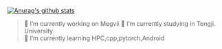 
[![Anurag's github stats](https://github-readme-stats.vercel.app/api?username=MQN-80&count_private=true)](https://github.com/anuraghazra/github-readme-stats)
> 🔭 I’m currently working on Megvii
> 🌱 I’m currently studying in Tongji. University   
> 🌱 I’m currently learning HPC,cpp,pytorch,Android
